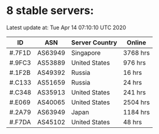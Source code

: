 # 8 stable servers:

Latest update at: Tue Apr 14 07:10:10 UTC 2020

| ID | ASN | Server Country | Online |
| -- | --- | -------------- | ------ |
| #.7F1D | AS63949 | Singapore | 3768 hrs |
| #.9FC3 | AS53889 | United States | 976 hrs |
| #.1F2B | AS49392 | Russia | 16 hrs |
| #.C133 | AS51659 | Russia | 24 hrs |
| #.C348 | AS35913 | United States | 241 hrs |
| #.E069 | AS40065 | United States | 2504 hrs |
| #.2A79 | AS63949 | Japan | 1184 hrs |
| #.F7DA | AS45102 | United States | 48 hrs |

